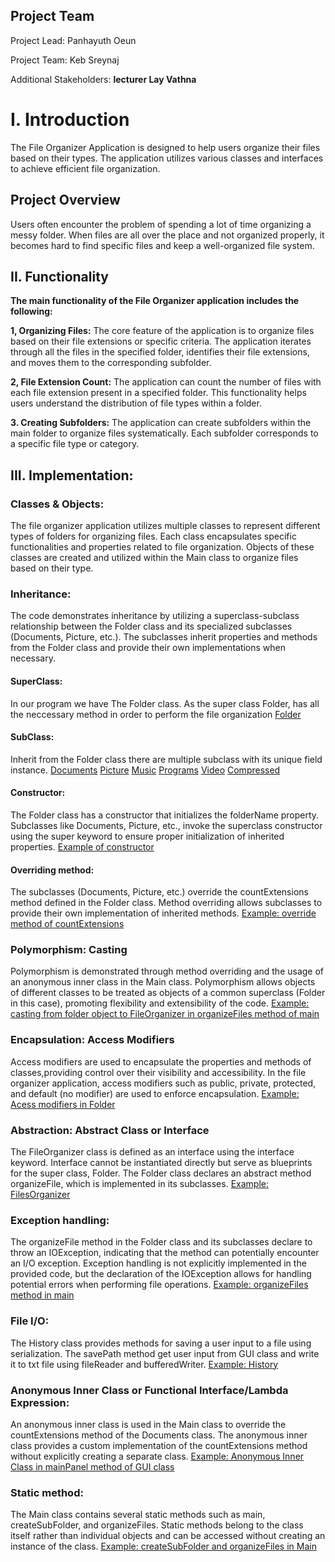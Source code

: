 ## Project Team
Project Lead: Panhayuth Oeun

Project Team: Keb Sreynaj

Additional Stakeholders: **lecturer Lay Vathna**

# I. Introduction
The File Organizer Application is designed to help users organize their files based on their types. 
The application utilizes various classes and interfaces to achieve efficient file organization.

## Project Overview
Users often encounter the problem of spending a lot of time organizing a messy folder. 
When files are all over the place and not organized properly, it becomes hard to find specific files and keep a well-organized file system. 



## II. Functionality
**The main functionality of the File Organizer application includes the following:**

**1, Organizing Files:**
The core feature of the application is to organize files based on their file extensions or specific criteria. 
The application iterates through all the files in the specified folder, identifies their file extensions, and moves them to the corresponding subfolder.

**2, File Extension Count:**
The application can count the number of files with each file extension present in a specified folder. 
This functionality helps users understand the distribution of file types within a folder.

**3. Creating Subfolders:**
The application can create subfolders within the main folder to organize files systematically. 
Each subfolder corresponds to a specific file type or category.


## III. Implementation:

### Classes & Objects:
The file organizer application utilizes multiple classes to represent different types of folders for organizing files. 
Each class encapsulates specific functionalities and properties related to file organization. 
Objects of these classes are created and utilized within the Main class to organize files based on their type.


### Inheritance:
The code demonstrates inheritance by utilizing a superclass-subclass relationship between the Folder class and its specialized subclasses (Documents, Picture, etc.). 
The subclasses inherit properties and methods from the Folder class and provide their own implementations when necessary.

#### SuperClass:
In our program we have The Folder class. As the super class Folder, has all the neccessary method in order to perform the file organization
[Folder](https://github.com/9anhayu1h/File-Organizer/blob/main/NewCode/Folder.java)

#### SubClass:
Inherit from the Folder class there are multiple subclass with its unique field instance.
[Documents](https://github.com/9anhayu1h/File-Organizer/blob/main/NewCode/Documents.java)
[Picture](https://github.com/9anhayu1h/File-Organizer/blob/main/NewCode/Picture.java)
[Music](https://github.com/9anhayu1h/File-Organizer/blob/main/NewCode/Music.java)
[Programs](https://github.com/9anhayu1h/File-Organizer/blob/main/NewCode/Programs.java)
[Video](https://github.com/9anhayu1h/File-Organizer/blob/main/NewCode/Video.java)
[Compressed](https://github.com/9anhayu1h/File-Organizer/blob/main/NewCode/Compressed.java)

#### Constructor:
The Folder class has a constructor that initializes the folderName property. 
Subclasses like Documents, Picture, etc., invoke the superclass constructor using the super keyword to ensure proper initialization of inherited properties.
[Example of constructor](https://github.com/9anhayu1h/File-Organizer/blob/main/NewCode/Folder.java)

#### Overriding method:
The subclasses (Documents, Picture, etc.) override the countExtensions method defined in the Folder class. 
Method overriding allows subclasses to provide their own implementation of inherited methods.
[Example: override method of countExtensions](https://github.com/9anhayu1h/File-Organizer/blob/main/NewCode/Documents.java)

### Polymorphism: Casting
Polymorphism is demonstrated through method overriding and the usage of an anonymous inner class in the Main class. 
Polymorphism allows objects of different classes to be treated as objects of a common superclass (Folder in this case), promoting flexibility and extensibility of the code.
[Example: casting from folder object to FileOrganizer in organizeFiles method of main](https://github.com/9anhayu1h/File-Organizer/blob/main/NewCode/Main.java#L34)

### Encapsulation: Access Modifiers
Access modifiers are used to encapsulate the properties and methods of classes,providing control over their visibility and accessibility. 
In the file organizer application, access modifiers such as public, private, protected, and default (no modifier) are used to enforce encapsulation.
[Example: Acess modifiers in Folder](https://github.com/9anhayu1h/File-Organizer/blob/main/NewCode/Folder.java)

### Abstraction: Abstract Class or Interface
The FileOrganizer class is defined as an interface using the interface keyword.
Interface cannot be instantiated directly but serve as blueprints for the super class, Folder. 
The Folder class declares an abstract method organizeFile, which is implemented in its subclasses.
[Example: FilesOrganizer](https://github.com/9anhayu1h/File-Organizer/blob/main/NewCode/FileOrganizer.java)

### Exception handling:
The organizeFile method in the Folder class and its subclasses declare to throw an IOException, indicating that the method can potentially encounter an I/O exception. 
Exception handling is not explicitly implemented in the provided code, but the declaration of the IOException allows for handling potential errors when performing file operations.
[Example: organizeFiles method in main](https://github.com/9anhayu1h/File-Organizer/blob/main/NewCode/Main.java)

### File I/O:
The History class provides methods for saving a user input to a file using serialization. 
The savePath method get user input from GUI class and write it to txt file using fileReader and bufferedWriter. 
[Example: History](https://github.com/9anhayu1h/File-Organizer/blob/main/NewCode/History.java)

### Anonymous Inner Class or Functional Interface/Lambda Expression:
An anonymous inner class is used in the Main class to override the countExtensions method of the Documents class. 
The anonymous inner class provides a custom implementation of the countExtensions method without explicitly creating a separate class.
[Example: Anonymous Inner Class in mainPanel method of GUI class](https://github.com/9anhayu1h/File-Organizer/blob/main/NewCode/GUI.java)

### Static method:
The Main class contains several static methods such as main, createSubFolder, and organizeFiles. 
Static methods belong to the class itself rather than individual objects and can be accessed without creating an instance of the class.
[Example: createSubFolder and organizeFiles in Main](https://github.com/9anhayu1h/File-Organizer/blob/main/NewCode/Main.java)






